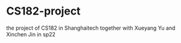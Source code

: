 # CS182-project
the project of CS182 in Shanghaitech together with Xueyang Yu and Xinchen Jin in sp22
